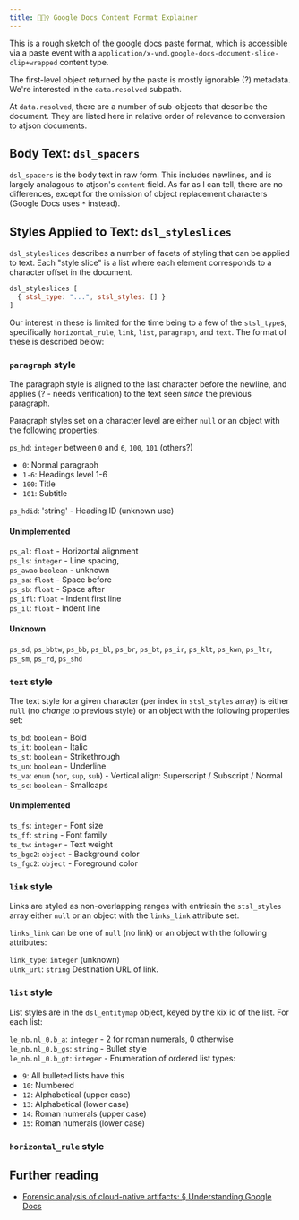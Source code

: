 ```yaml
---
title: 🕵🏾‍♀️ Google Docs Content Format Explainer
---
```


This is a rough sketch of the google docs paste format, which is accessible
via a paste event with a `application/x-vnd.google-docs-document-slice-clip+wrapped`
content type.

The first-level object returned by the paste is mostly ignorable (?) metadata.
We're interested in the `data.resolved` subpath.

At `data.resolved`, there are a number of sub-objects that describe the
document. They are listed here in relative order of relevance to conversion to
atjson documents.

## Body Text: `dsl_spacers`

`dsl_spacers` is the body text in raw form. This includes newlines, and is
largely analagous to atjson's `content` field. As far as I can tell, there are
no differences, except for the omission of object replacement characters
(Google Docs uses `*` instead).

## Styles Applied to Text: `dsl_styleslices`

`dsl_styleslices` describes a number of facets of styling that can be applied
to text. Each "style slice" is a list where each element corresponds to a
character offset in the document.

```js
dsl_styleslices [
  { stsl_type: "...", stsl_styles: [] }
]
```

Our interest in these is limited for the time being to a few of the `stsl_type`s,
specifically `horizontal_rule`, `link`, `list`, `paragraph`, and `text`. The
format of these is described below:

### `paragraph` style

The paragraph style is aligned to the last character before the newline, and
applies (? - needs verification) to the text seen _since_ the previous paragraph.

Paragraph styles set on a character level are either `null` or an object with the following properties:

`ps_hd`: `integer` between `0` and `6`, `100`, `101` (others?)  
  - `0`: Normal paragraph
  - `1-6`: Headings level 1-6
  - `100`: Title
  - `101`: Subtitle

`ps_hdid`: 'string' - Heading ID (unknown use)

#### Unimplemented

`ps_al`: `float` - Horizontal alignment  
`ps_ls`: `integer` - Line spacing,  
`ps_awao` `boolean` - unknown  
`ps_sa`: `float` - Space before  
`ps_sb`: `float` - Space after  
`ps_ifl`: `float` - Indent first line  
`ps_il`: `float` - Indent line  

#### Unknown

`ps_sd`, `ps_bbtw`, `ps_bb`, `ps_bl`, `ps_br`, `ps_bt`, `ps_ir`, `ps_klt`,
`ps_kwn`, `ps_ltr`, `ps_sm`, `ps_rd`, `ps_shd`

### `text` style

The text style for a given character (per index in `stsl_styles` array) is
either `null` (no _change_ to previous style) or an object with the following
properties set:

`ts_bd`: `boolean` - Bold  
`ts_it`: `boolean` - Italic  
`ts_st`: `boolean` - Strikethrough  
`ts_un`: `boolean` - Underline  
`ts_va`: `enum` (`nor`, `sup`, `sub`) - Vertical align: Superscript / Subscript / Normal  
`ts_sc`: `boolean` - Smallcaps

#### Unimplemented  

`ts_fs`: `integer` - Font size  
`ts_ff`: `string` - Font family  
`ts_tw`: `integer` - Text weight  
`ts_bgc2`: `object` - Background color  
`ts_fgc2`: `object` - Foreground color  

### `link` style

Links are styled as non-overlapping ranges with entriesin the `stsl_styles`
array either `null` or an object with the `links_link` attribute set.

`links_link` can be one of `null` (no link) or an object with the following
attributes:

`link_type`: `integer` (unknown)  
`ulnk_url`: `string` Destination URL of link.

### `list` style

List styles are in the `dsl_entitymap` object, keyed by the kix id of the list.
For each list:

`le_nb.nl_0.b_a`: `integer` - 2 for roman numerals, 0 otherwise  
`le_nb.nl_0.b_gs`: `string` - Bullet style  
`le_nb.nl_0.b_gt`: `integer` - Enumeration of ordered list types:  
  - `9`: All bulleted lists have this
  - `10`: Numbered
  - `12`: Alphabetical (upper case)
  - `13`: Alphabetical (lower case)
  - `14`: Roman numerals (upper case)
  - `15`: Roman numerals (lower case)

### `horizontal_rule` style

## Further reading
- [Forensic analysis of cloud-native artifacts: § Understanding Google Docs](https://www.sciencedirect.com/science/article/pii/S174228761630007X#sec3)

